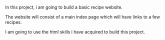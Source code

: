 In this project, i am going to build a basic recipe website.

The website will consist of a main index page which will have links to a few recipes.

I am going to use the html skills i have acquired to build this project.
